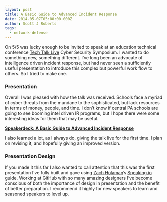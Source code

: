 ```yaml
---
layout: post
title: A Basic Guide to Advanced Incident Response
date: 2014-05-07T05:00:00.000Z
author: Scott J Roberts
tags:
  - network-defense
---
```


On 5/5 was lucky enough to be invited to speak at an education technical conference [Tech Talk Live](http://www.techtalklive.org/) Cyber Security Symposium. I wanted to do something new, something different. I’ve long been an advocate of intelligence driven incident response, but had never seen a sufficiently useful presentation to introduce this complex but powerful work flow to others. So I tried to make one.

### Presentation

Overall I was pleased with how the talk was received. Schools face a myriad of cyber threats from the mundane to the sophisticated, but lack resources in terms of money, people, and time. I don’t know if central PA schools are going to see booming intel driven IR programs, but I hope there were some interesting ideas for them that may be useful.

**[Speakerdeck: A Basic Guide to Advanced Incident Response](https://speakerdeck.com/sroberts/a-basic-guide-to-advanced-incident-response)**

I also learned a lot, as I always do, giving the talk live for the first time. I plan on revising it, and hopefully giving an improved version.

### Presentation Design

If you made it this far I also wanted to call attention that this was the first presentation I’ve fully built and gave using [Zach Holaman](http://zachholman.com/)’s [Speaking.io](http://speaking.io/) guide. Working at GitHub with so many amazing designers I’ve become conscious of both the importance of design in presentation and the benefit of better preparation. I recommend it highly for new speakers to learn and seasoned speakers to level up.
